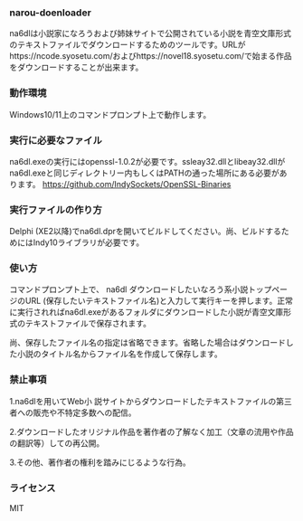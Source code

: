 ### narou-doenloader
na6dlは小説家になろうおよび姉妹サイトで公開されている小説を青空文庫形式のテキストファイルでダウンロードするためのツールです。URLがhttps://ncode.syosetu.com/およびhttps://novel18.syosetu.com/で始まる作品をダウンロードすることが出来ます。

### 動作環境
Windows10/11上のコマンドプロンプト上で動作します。

### 実行に必要なファイル
na6dl.exeの実行にはopenssl-1.0.2が必要です。ssleay32.dllとlibeay32.dllがna6dl.exeと同じディレクトリー内もしくはPATHの通った場所にある必要があります。
https://github.com/IndySockets/OpenSSL-Binaries

### 実行ファイルの作り方
Delphi (XE2以降)でna6dl.dprを開いてビルドしてください。尚、ビルドするためにはIndy10ライブラリが必要です。

### 使い方
コマンドプロンプト上で、
na6dl ダウンロードしたいなろう系小説トップページのURL (保存したいテキストファイル名)と入力して実行キーを押します。正常に実行されればna6dl.exeがあるフォルダにダウンロードした小説が青空文庫形式のテキストファイルで保存されます。

尚、保存したファイル名の指定は省略できます。省略した場合はダウンロードした小説のタイトル名からファイル名を作成して保存します。

### 禁止事項
1.na6dlを用いてWeb小 説サイトからダウンロードしたテキストファイルの第三者への販売や不特定多数への配信。 

2.ダウンロードしたオリジナル作品を著作者の了解なく加工（文章の流用や作品の翻訳等）しての再公開。 

3.その他、著作者の権利を踏みにじるような行為。 


### ライセンス
MIT
